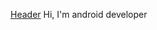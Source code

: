 
[Header](https://github.com/3REAPER/3REAPER/blob/main/asset/android.gif)
Hi, I'm android developer

